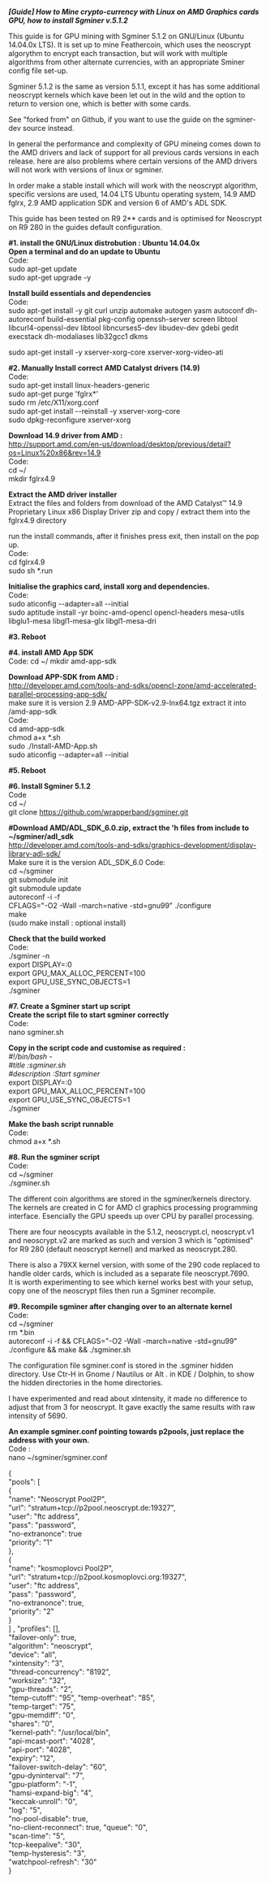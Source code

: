 
***[Guide] How to Mine crypto-currency with Linux on AMD Graphics cards GPU, how to install Sgminer v.5.1.2***

This guide is for GPU mining with Sgminer 5.1.2 on GNU/Linux (Ubuntu 14.04.0x LTS).  It is set up to mine Feathercoin, which uses the neoscrypt algorythm to encrypt each transaction, but will work with multiple algorithms from other alternate currencies, with an appropriate Sminer config file set-up.

Sgminer 5.1.2 is the same as version 5.1.1, except it has has some additional neoscrypt kernels which kave been let out in the wild and the option to return to version one, which is better with some cards. 

See "forked from" on Github, if you want to use the guide on the sgminer-dev source instead. 

In general the performance and complexity of GPU mineing comes down to the AMD drivers and lack of support for all previous cards versions in each release. here are also problems where certain versions of the AMD drivers will not work with versions of linux or sgminer. 

In order make a stable install which will work with the neoscrypt algorithm, specific versions are used, 14.04 LTS Ubuntu operating system, 14.9 AMD fglrx, 2.9 AMD application SDK and version 6 of AMD's ADL SDK.

This guide has been tested on R9 2** cards and is optimised for Neoscrypt on R9 280 in the guides default configuration.

**#1. install the GNU/Linux distrobution : Ubuntu 14.04.0x**  
**Open a terminal and do an update to Ubuntu**  
Code:  
sudo apt-get update  
sudo apt-get upgrade -y  

**Install build essentials and dependencies**  
Code:  
sudo apt-get install -y git curl unzip automake autogen yasm autoconf dh-autoreconf build-essential pkg-config openssh-server screen libtool libcurl4-openssl-dev libtool libncurses5-dev libudev-dev gdebi gedit execstack dh-modaliases lib32gcc1 dkms  
  
sudo apt-get install -y xserver-xorg-core xserver-xorg-video-ati  

**#2. Manually Install correct AMD Catalyst drivers (14.9)**  
Code:  
sudo apt-get install linux-headers-generic  
sudo apt-get purge 'fglrx*'  
sudo rm /etc/X11/xorg.conf  
sudo apt-get install --reinstall -y xserver-xorg-core  
sudo dpkg-reconfigure xserver-xorg  
  
**Download 14.9 driver from AMD :**  
http://support.amd.com/en-us/download/desktop/previous/detail?os=Linux%20x86&rev=14.9  
Code:  
cd ~/  
mkdir fglrx4.9  
  
**Extract the AMD driver installer**  
Extract the files and folders from download of the AMD Catalyst™ 14.9 Proprietary Linux x86 Display Driver zip and copy / extract them into the fglrx4.9 directory   
  
run the install commands, after it finishes press exit, then install on the pop up.  
Code:  
cd  fglrx4.9  
sudo sh *.run  
  
**Initialise the graphics card, install xorg and dependencies.**  
Code:  
sudo aticonfig --adapter=all --initial  
sudo aptitude install -yr boinc-amd-opencl opencl-headers mesa-utils libglu1-mesa libgl1-mesa-glx libgl1-mesa-dri  
  
**#3. Reboot**  
  
**#4. install AMD App SDK**  
Code: 
cd ~/ 
mkdir  amd-app-sdk  
  
**Download APP-SDK from AMD :**  
http://developer.amd.com/tools-and-sdks/opencl-zone/amd-accelerated-parallel-processing-app-sdk/  
make sure it is version 2.9 AMD-APP-SDK-v2.9-lnx64.tgz extract it into /amd-app-sdk  
Code:  
cd amd-app-sdk  
chmod a+x *.sh  
sudo ./Install-AMD-App.sh  
sudo aticonfig --adapter=all --initial  
  
**#5. Reboot**  
  
**#6. Install Sgminer 5.1.2**  
Code  
cd ~/  
git clone https://github.com/wrapperband/sgminer.git  
  
**#Download AMD/ADL_SDK_6.0.zip, extract the 'h files from include to ~/sgminer/adl_sdk**  
http://developer.amd.com/tools-and-sdks/graphics-development/display-library-adl-sdk/  
Make sure it is the version ADL_SDK_6.0
Code:  
cd ~/sgminer  
git submodule init  
git submodule update  
autoreconf -i -f  
CFLAGS="-O2 -Wall -march=native -std=gnu99" ./configure  
make  
(sudo make install  : optional install)  
  
**Check that the build worked**  
Code:  
./sgminer -n  
export DISPLAY=:0  
export GPU_MAX_ALLOC_PERCENT=100  
export GPU_USE_SYNC_OBJECTS=1  
./sgminer  

**#7. Create a Sgminer start up script**  
**Create the script file to start sgminer correctly**  
Code:  
nano sgminer.sh   

**Copy in the script code and customise as required :**  
*#!/bin/bash -*   
*#title           :sgminer.sh*  
*#description     :Start sgminer*  
export DISPLAY=:0  
export GPU_MAX_ALLOC_PERCENT=100  
export GPU_USE_SYNC_OBJECTS=1  
./sgminer  

**Make the bash script runnable**  
Code:  
chmod a+x *.sh  
  
**#8. Run the sgminer script**  
Code:  
cd ~/sgminer  
./sgminer.sh  
  
The different coin algorithms are stored in the sgminer/kernels directory. The kernels are created in C for AMD cl graphics processing programming interface. Esencially the GPU speeds up over CPU by parallel processing.  
  
There are four neoscypts available in the 5.1.2, neoscrypt.cl, neoscrypt.v1 and neoscrypt.v2 are marked as such and version 3 which is "optimised" for R9 280 (default neoscrypt kernel) and marked as neoscrypt.280.   
  
There is also a 79XX kernel version, with some of the 290 code replaced to handle older cards, which is included as a separate file neoscrypt.7690.  
It is worth experimenting to see which kernel works best with your setup, copy one of the neoscrypt files then run a Sgminer recompile.  

**#9. Recompile sgminer after changing over to an alternate kernel**  
Code:  
cd ~/sgminer  
rm *.bin  
autoreconf -i -f   &&  CFLAGS="-O2 -Wall -march=native -std=gnu99" ./configure && make && ./sgminer.sh  
  
The configuration file sgminer.conf is stored in the .sgminer hidden directory. Use Ctr-H in Gnome / Nautilus or Alt . in KDE / Dolphin, to show the hidden directories in the home directories.  
  
I have experimented and read about xIntensity, it made no difference to adjust that from 3 for neoscrypt. It gave exactly the same results with raw intensity of 5690.  
  
**An example sgminer.conf pointing towards p2pools, just replace the address with your own.**  
Code :  
nano ~/sgminer/sgminer.conf  
  
{  
  "pools": [  
    {  
      "name": "Neoscrypt Pool2P",  
      "url": "stratum+tcp://p2pool.neoscrypt.de:19327",  
      "user": "ftc address",  
      "pass": "password",  
      "no-extranonce": true  
       "priority": "1"  
    },  
    {  
      "name": "kosmoplovci Pool2P",  
      "url": "stratum+tcp://p2pool.kosmoplovci.org:19327",  
      "user": "ftc address",  
      "pass": "password",  
      "no-extranonce": true,  
      "priority": "2"  
    }  
  ]  ,
  "profiles": [],  
  "failover-only": true,  
  "algorithm": "neoscrypt",  
  "device": "all",  
  "xintensity": "3",  
  "thread-concurrency": "8192",  
  "worksize": "32",  
  "gpu-threads": "2",  
  "temp-cutoff": "95",
  "temp-overheat": "85",  
  "temp-target": "75",  
  "gpu-memdiff": "0",  
  "shares": "0",  
  "kernel-path": "/usr/local/bin",  
  "api-mcast-port": "4028",  
  "api-port": "4028",  
  "expiry": "12",  
  "failover-switch-delay": "60",  
  "gpu-dyninterval": "7",  
  "gpu-platform": "-1",  
  "hamsi-expand-big": "4",  
  "keccak-unroll": "0",  
  "log": "5",  
  "no-pool-disable": true,  
  "no-client-reconnect": true, 
  "queue": "0",  
  "scan-time": "5",  
  "tcp-keepalive": "30",  
  "temp-hysteresis": "3",  
  "watchpool-refresh": "30"  
}  
  